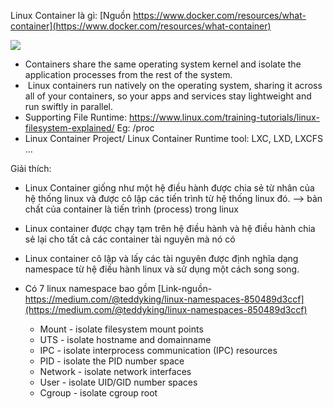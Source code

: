 Linux Container là gì:
[Nguồn https://www.docker.com/resources/what-container](https://www.docker.com/resources/what-container)

<img src="https://https://www.redhat.com/cms/managed-files/virtualization-vs-containers.png">

- Containers share the same operating system kernel and isolate the application processes from the rest of the system.
-  Linux containers run natively on the operating system, sharing it across all of your containers, so your apps and services stay lightweight and run swiftly in parallel.
- Supporting File Runtime: https://www.linux.com/training-tutorials/linux-filesystem-explained/
    Eg: /proc
- Linux Container Project/ Linux Container Runtime tool: LXC, LXD, LXCFS …

Giải thích:
- Linux Container giống như một hệ điều hành được chia sẻ từ nhân của hệ thống linux và được cô lập các tiến trình từ hệ thống linux đó. --> bản chất của container là tiến trình (process) trong linux

- Linux container được chạy tạm trên hệ điều hành và hệ điều hành chia sẻ lại cho tất cả các container tài nguyên mà nó có
- Linux container cô lập và lấy các tài nguyên được định nghĩa dạng namespace từ hệ điều hành linux và sử dụng một cách song song.
- Có 7 linux namespace bao gồm [Link-nguồn- https://medium.com/@teddyking/linux-namespaces-850489d3ccf](https://medium.com/@teddyking/linux-namespaces-850489d3ccf)
    - Mount - isolate filesystem mount points
    - UTS - isolate hostname and domainname 
    - IPC - isolate interprocess communication (IPC) resources
    - PID - isolate the PID number space
    - Network - isolate network interfaces
    - User - isolate UID/GID number spaces
    - Cgroup - isolate cgroup root 
